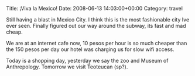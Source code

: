 Title: ¡Viva la Mexico!
Date: 2008-06-13 14:03:00+00:00
Category: travel

Still having a blast in Mexico City. I think this is the most fashionable city
Ive ever seen. Finally figured out our way around the subway, its fast and mad
cheap.

  
  
  
We are at an internet cafe now, 10 pesos per hour is so much cheaper than the
150 pesos per day our hotel was charging us for slow wifi access.

  
  
  
Today is a shopping day, yesterday we say the zoo and Museum of Anthrepology.
Tomorrow we visit Teoteucan (sp?).

